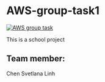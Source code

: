 # AWS-group-task1

[![AWS group task](https://github.com/silmu/AWS-group-task1/actions/workflows/main.yml/badge.svg)](https://github.com/silmu/AWS-group-task1/actions/workflows/main.yml)

This is a school project

## Team member:
Chen
Svetlana
Linh
